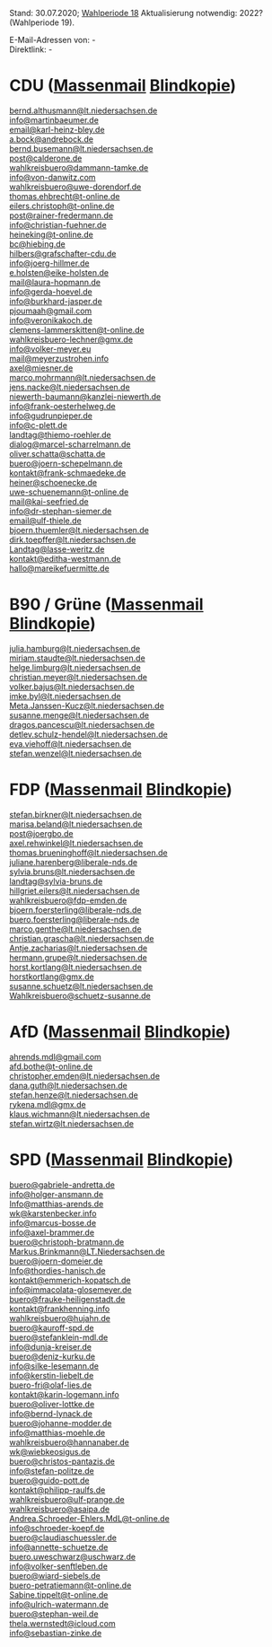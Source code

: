 Stand: 30.07.2020; [Wahlperiode 18](https://de.wikipedia.org/wiki/Liste_der_Mitglieder_des_Nieders%C3%A4chsischen_Landtages_(18._Wahlperiode))    
Aktualisierung notwendig: 2022? (Wahlperiode 19).      
    
E-Mail-Adressen von: -     
Direktlink: -
      
      
# CDU ([Massenmail](mailto:buero-celle@thomas-adasch.de;bernd.althusmann@lt.niedersachsen.de;info@martinbaeumer.de;email@karl-heinz-bley.de;a.bock@andrebock.de;bernd.busemann@lt.niedersachsen.de;post@calderone.de;wahlkreisbuero@dammann-tamke.de;info@von-danwitz.com;wahlkreisbuero@uwe-dorendorf.de;thomas.ehbrecht@t-online.de;eilers.christoph@t-online.de;post@rainer-fredermann.de;info@christian-fuehner.de;heineking@t-online.de;bc@hiebing.de;hilbers@grafschafter-cdu.de;info@joerg-hillmer.de;e.holsten@eike-holsten.de;mail@laura-hopmann.de;info@gerda-hoevel.de;info@burkhard-jasper.de;pjoumaah@gmail.com;info@veronikakoch.de;clemens-lammerskitten@t-online.de;wahlkreisbuero-lechner@gmx.de;info@volker-meyer.eu;mail@meyerzustrohen.info;axel@miesner.de;marco.mohrmann@lt.niedersachsen.de;jens.nacke@lt.niedersachsen.de;niewerth-baumann@kanzlei-niewerth.de;info@frank-oesterhelweg.de;info@gudrunpieper.de;info@c-plett.de;landtag@thiemo-roehler.de;dialog@marcel-scharrelmann.de;oliver.schatta@schatta.de;buero@joern-schepelmann.de;kontakt@frank-schmaedeke.de;heiner@schoenecke.de;uwe-schuenemann@t-online.de;mail@kai-seefried.de;info@dr-stephan-siemer.de;email@ulf-thiele.de;bjoern.thuemler@lt.niedersachsen.de;dirk.toepffer@lt.niedersachsen.de;Landtag@lasse-weritz.de;kontakt@editha-westmann.de;hallo@mareikefuermitte.de;) [Blindkopie](mailto:buero-celle@thomas-adasch.de;bernd.althusmann@lt.niedersachsen.de;info@martinbaeumer.de;email@karl-heinz-bley.de;a.bock@andrebock.de;bernd.busemann@lt.niedersachsen.de;post@calderone.de;wahlkreisbuero@dammann-tamke.de;info@von-danwitz.com;wahlkreisbuero@uwe-dorendorf.de;thomas.ehbrecht@t-online.de;eilers.christoph@t-online.de;post@rainer-fredermann.de;info@christian-fuehner.de;heineking@t-online.de;bc@hiebing.de;hilbers@grafschafter-cdu.de;info@joerg-hillmer.de;e.holsten@eike-holsten.de;mail@laura-hopmann.de;info@gerda-hoevel.de;info@burkhard-jasper.de;pjoumaah@gmail.com;info@veronikakoch.de;clemens-lammerskitten@t-online.de;wahlkreisbuero-lechner@gmx.de;info@volker-meyer.eu;mail@meyerzustrohen.info;axel@miesner.de;marco.mohrmann@lt.niedersachsen.de;jens.nacke@lt.niedersachsen.de;niewerth-baumann@kanzlei-niewerth.de;info@frank-oesterhelweg.de;info@gudrunpieper.de;info@c-plett.de;landtag@thiemo-roehler.de;dialog@marcel-scharrelmann.de;oliver.schatta@schatta.de;buero@joern-schepelmann.de;kontakt@frank-schmaedeke.de;heiner@schoenecke.de;uwe-schuenemann@t-online.de;mail@kai-seefried.de;info@dr-stephan-siemer.de;email@ulf-thiele.de;bjoern.thuemler@lt.niedersachsen.de;dirk.toepffer@lt.niedersachsen.de;Landtag@lasse-weritz.de;kontakt@editha-westmann.de;hallo@mareikefuermitte.de;))
  
bernd.althusmann@lt.niedersachsen.de  
info@martinbaeumer.de  
email@karl-heinz-bley.de  
a.bock@andrebock.de  
bernd.busemann@lt.niedersachsen.de  
post@calderone.de  
wahlkreisbuero@dammann-tamke.de  
info@von-danwitz.com  
wahlkreisbuero@uwe-dorendorf.de  
thomas.ehbrecht@t-online.de  
eilers.christoph@t-online.de  
post@rainer-fredermann.de  
info@christian-fuehner.de  
heineking@t-online.de  
bc@hiebing.de  
hilbers@grafschafter-cdu.de  
info@joerg-hillmer.de  
e.holsten@eike-holsten.de  
mail@laura-hopmann.de  
info@gerda-hoevel.de  
info@burkhard-jasper.de  
pjoumaah@gmail.com  
info@veronikakoch.de  
clemens-lammerskitten@t-online.de  
wahlkreisbuero-lechner@gmx.de  
info@volker-meyer.eu  
mail@meyerzustrohen.info  
axel@miesner.de  
marco.mohrmann@lt.niedersachsen.de  
jens.nacke@lt.niedersachsen.de  
niewerth-baumann@kanzlei-niewerth.de  
info@frank-oesterhelweg.de  
info@gudrunpieper.de  
info@c-plett.de  
landtag@thiemo-roehler.de  
dialog@marcel-scharrelmann.de  
oliver.schatta@schatta.de  
buero@joern-schepelmann.de  
kontakt@frank-schmaedeke.de  
heiner@schoenecke.de  
uwe-schuenemann@t-online.de  
mail@kai-seefried.de  
info@dr-stephan-siemer.de  
email@ulf-thiele.de  
bjoern.thuemler@lt.niedersachsen.de  
dirk.toepffer@lt.niedersachsen.de  
Landtag@lasse-weritz.de  
kontakt@editha-westmann.de  
hallo@mareikefuermitte.de  
    
    
# B90 / Grüne ([Massenmail](mailto:julia.hamburg@lt.niedersachsen.de;miriam.staudte@lt.niedersachsen.de;helge.limburg@lt.niedersachsen.de;christian.meyer@lt.niedersachsen.de;volker.bajus@lt.niedersachsen.de;imke.byl@lt.niedersachsen.de;Meta.Janssen-Kucz@lt.niedersachsen.de;susanne.menge@lt.niedersachsen.de;dragos.pancescu@lt.niedersachsen.de;detlev.schulz-hendel@lt.niedersachsen.de;eva.viehoff@lt.niedersachsen.de;stefan.wenzel@lt.niedersachsen.de;) [Blindkopie](mailto:julia.hamburg@lt.niedersachsen.de;miriam.staudte@lt.niedersachsen.de;helge.limburg@lt.niedersachsen.de;christian.meyer@lt.niedersachsen.de;volker.bajus@lt.niedersachsen.de;imke.byl@lt.niedersachsen.de;Meta.Janssen-Kucz@lt.niedersachsen.de;susanne.menge@lt.niedersachsen.de;dragos.pancescu@lt.niedersachsen.de;detlev.schulz-hendel@lt.niedersachsen.de;eva.viehoff@lt.niedersachsen.de;stefan.wenzel@lt.niedersachsen.de;))
  
julia.hamburg@lt.niedersachsen.de  
miriam.staudte@lt.niedersachsen.de  
helge.limburg@lt.niedersachsen.de  
christian.meyer@lt.niedersachsen.de  
volker.bajus@lt.niedersachsen.de  
imke.byl@lt.niedersachsen.de  
Meta.Janssen-Kucz@lt.niedersachsen.de  
susanne.menge@lt.niedersachsen.de  
dragos.pancescu@lt.niedersachsen.de  
detlev.schulz-hendel@lt.niedersachsen.de  
eva.viehoff@lt.niedersachsen.de  
stefan.wenzel@lt.niedersachsen.de  
    
    
# FDP ([Massenmail](mailto:stefan.birkner@lt.niedersachsen.de;marisa.beland@lt.niedersachsen.de;post@joergbo.de;axel.rehwinkel@lt.niedersachsen.de;thomas.brueninghoff@lt.niedersachsen.de;juliane.harenberg@liberale-nds.de;sylvia.bruns@lt.niedersachsen.de;landtag@sylvia-bruns.de;hillgriet.eilers@lt.niedersachsen.de;wahlkreisbuero@fdp-emden.de;bjoern.foersterling@liberale-nds.de;buero.foersterling@liberale-nds.de;marco.genthe@lt.niedersachsen.de;christian.grascha@lt.niedersachsen.de;Antje.zacharias@lt.niedersachsen.de;hermann.grupe@lt.niedersachsen.de;horst.kortlang@lt.niedersachsen.de;horstkortlang@gmx.de;susanne.schuetz@lt.niedersachsen.de;Wahlkreisbuero@schuetz-susanne.de;) [Blindkopie](mailto:stefan.birkner@lt.niedersachsen.de;marisa.beland@lt.niedersachsen.de;post@joergbo.de;axel.rehwinkel@lt.niedersachsen.de;thomas.brueninghoff@lt.niedersachsen.de;juliane.harenberg@liberale-nds.de;sylvia.bruns@lt.niedersachsen.de;landtag@sylvia-bruns.de;hillgriet.eilers@lt.niedersachsen.de;wahlkreisbuero@fdp-emden.de;bjoern.foersterling@liberale-nds.de;buero.foersterling@liberale-nds.de;marco.genthe@lt.niedersachsen.de;christian.grascha@lt.niedersachsen.de;Antje.zacharias@lt.niedersachsen.de;hermann.grupe@lt.niedersachsen.de;horst.kortlang@lt.niedersachsen.de;horstkortlang@gmx.de;susanne.schuetz@lt.niedersachsen.de;Wahlkreisbuero@schuetz-susanne.de;))
  
stefan.birkner@lt.niedersachsen.de  
marisa.beland@lt.niedersachsen.de  
post@joergbo.de  
axel.rehwinkel@lt.niedersachsen.de  
thomas.brueninghoff@lt.niedersachsen.de  
juliane.harenberg@liberale-nds.de  
sylvia.bruns@lt.niedersachsen.de  
landtag@sylvia-bruns.de  
hillgriet.eilers@lt.niedersachsen.de  
wahlkreisbuero@fdp-emden.de  
bjoern.foersterling@liberale-nds.de  
buero.foersterling@liberale-nds.de  
marco.genthe@lt.niedersachsen.de  
christian.grascha@lt.niedersachsen.de  
Antje.zacharias@lt.niedersachsen.de  
hermann.grupe@lt.niedersachsen.de  
horst.kortlang@lt.niedersachsen.de  
horstkortlang@gmx.de  
susanne.schuetz@lt.niedersachsen.de  
Wahlkreisbuero@schuetz-susanne.de  
    
    
# AfD ([Massenmail](mailto:ahrends.mdl@gmail.com;afd.bothe@t-online.de;christopher.emden@lt.niedersachsen.de;dana.guth@lt.niedersachsen.de;stefan.henze@lt.niedersachsen.de;rykena.mdl@gmx.de;klaus.wichmann@lt.niedersachsen.de;stefan.wirtz@lt.niedersachsen.de;) [Blindkopie](mailto:ahrends.mdl@gmail.com;afd.bothe@t-online.de;christopher.emden@lt.niedersachsen.de;dana.guth@lt.niedersachsen.de;stefan.henze@lt.niedersachsen.de;rykena.mdl@gmx.de;klaus.wichmann@lt.niedersachsen.de;stefan.wirtz@lt.niedersachsen.de;))
  
ahrends.mdl@gmail.com  
afd.bothe@t-online.de  
christopher.emden@lt.niedersachsen.de  
dana.guth@lt.niedersachsen.de  
stefan.henze@lt.niedersachsen.de  
rykena.mdl@gmx.de  
klaus.wichmann@lt.niedersachsen.de  
stefan.wirtz@lt.niedersachsen.de  
    
    
# SPD ([Massenmail](mailto:buero@gabriele-andretta.de;info@holger-ansmann.de;Info@matthias-arends.de;wk@karstenbecker.info;info@marcus-bosse.de;info@axel-brammer.de;buero@christoph-bratmann.de;Markus.Brinkmann@LT.Niedersachsen.de;buero@joern-domeier.de;Info@thordies-hanisch.de;kontakt@emmerich-kopatsch.de;info@immacolata-glosemeyer.de;buero@frauke-heiligenstadt.de;kontakt@frankhenning.info;wahlkreisbuero@hujahn.de;buero@kauroff-spd.de;buero@stefanklein-mdl.de;info@dunja-kreiser.de;buero@deniz-kurku.de;info@silke-lesemann.de;info@kerstin-liebelt.de;buero-fri@olaf-lies.de;kontakt@karin-logemann.info;buero@oliver-lottke.de;info@bernd-lynack.de;buero@johanne-modder.de;info@matthias-moehle.de;wahlkreisbuero@hannanaber.de;wk@wiebkeosigus.de;buero@christos-pantazis.de;info@stefan-politze.de;buero@guido-pott.de;kontakt@philipp-raulfs.de;wahlkreisbuero@ulf-prange.de;wahlkreisbuero@asaipa.de;Andrea.Schroeder-Ehlers.MdL@t-online.de;info@schroeder-koepf.de;buero@claudiaschuessler.de;info@annette-schuetze.de;buero.uweschwarz@uschwarz.de;info@volker-senftleben.de;buero@wiard-siebels.de;buero-petratiemann@t-online.de;Sabine.tippelt@t-online.de;info@ulrich-watermann.de;buero@stephan-weil.de;thela.wernstedt@icloud.com;info@sebastian-zinke.de;) [Blindkopie](mailto:buero@gabriele-andretta.de;info@holger-ansmann.de;Info@matthias-arends.de;wk@karstenbecker.info;info@marcus-bosse.de;info@axel-brammer.de;buero@christoph-bratmann.de;Markus.Brinkmann@LT.Niedersachsen.de;buero@joern-domeier.de;Info@thordies-hanisch.de;kontakt@emmerich-kopatsch.de;info@immacolata-glosemeyer.de;buero@frauke-heiligenstadt.de;kontakt@frankhenning.info;wahlkreisbuero@hujahn.de;buero@kauroff-spd.de;buero@stefanklein-mdl.de;info@dunja-kreiser.de;buero@deniz-kurku.de;info@silke-lesemann.de;info@kerstin-liebelt.de;buero-fri@olaf-lies.de;kontakt@karin-logemann.info;buero@oliver-lottke.de;info@bernd-lynack.de;buero@johanne-modder.de;info@matthias-moehle.de;wahlkreisbuero@hannanaber.de;wk@wiebkeosigus.de;buero@christos-pantazis.de;info@stefan-politze.de;buero@guido-pott.de;kontakt@philipp-raulfs.de;wahlkreisbuero@ulf-prange.de;wahlkreisbuero@asaipa.de;Andrea.Schroeder-Ehlers.MdL@t-online.de;info@schroeder-koepf.de;buero@claudiaschuessler.de;info@annette-schuetze.de;buero.uweschwarz@uschwarz.de;info@volker-senftleben.de;buero@wiard-siebels.de;buero-petratiemann@t-online.de;Sabine.tippelt@t-online.de;info@ulrich-watermann.de;buero@stephan-weil.de;thela.wernstedt@icloud.com;info@sebastian-zinke.de;))
  
buero@gabriele-andretta.de  
info@holger-ansmann.de  
Info@matthias-arends.de  
wk@karstenbecker.info  
info@marcus-bosse.de  
info@axel-brammer.de  
buero@christoph-bratmann.de  
Markus.Brinkmann@LT.Niedersachsen.de  
buero@joern-domeier.de  
Info@thordies-hanisch.de  
kontakt@emmerich-kopatsch.de  
info@immacolata-glosemeyer.de  
buero@frauke-heiligenstadt.de  
kontakt@frankhenning.info  
wahlkreisbuero@hujahn.de  
buero@kauroff-spd.de  
buero@stefanklein-mdl.de  
info@dunja-kreiser.de  
buero@deniz-kurku.de  
info@silke-lesemann.de  
info@kerstin-liebelt.de  
buero-fri@olaf-lies.de  
kontakt@karin-logemann.info  
buero@oliver-lottke.de  
info@bernd-lynack.de  
buero@johanne-modder.de  
info@matthias-moehle.de  
wahlkreisbuero@hannanaber.de  
wk@wiebkeosigus.de  
buero@christos-pantazis.de  
info@stefan-politze.de  
buero@guido-pott.de  
kontakt@philipp-raulfs.de  
wahlkreisbuero@ulf-prange.de  
wahlkreisbuero@asaipa.de  
Andrea.Schroeder-Ehlers.MdL@t-online.de  
info@schroeder-koepf.de  
buero@claudiaschuessler.de  
info@annette-schuetze.de  
buero.uweschwarz@uschwarz.de  
info@volker-senftleben.de  
buero@wiard-siebels.de  
buero-petratiemann@t-online.de  
Sabine.tippelt@t-online.de  
info@ulrich-watermann.de  
buero@stephan-weil.de  
thela.wernstedt@icloud.com  
info@sebastian-zinke.de  

